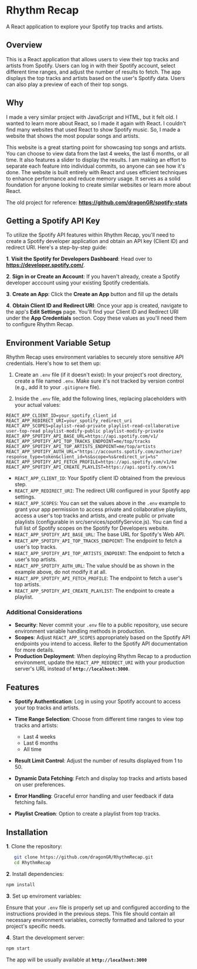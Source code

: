 # Rhythm Recap

A React application to explore your Spotify top tracks and artists.

## Overview
This is a React application that allows users to view their top tracks and artists from Spotify. Users can log in with their Spotify account, select different time ranges, and adjust the number of results to fetch. The app displays the top tracks and artists based on the user's Spotify data. Users can also play a preview of each of their top songs.

## Why
I made a very similar project with JavaScript and HTML, but it felt old. I wanted to learn more about React, so I made it again with React. I couldn't find many websites that used React to show Spotify music. So, I made a website that shows the most popular songs and artists.

This website is a great starting point for showcasing top songs and artists. You can choose to view data from the last 4 weeks, the last 6 months, or all time. It also features a slider to display the results. I am making an effort to separate each feature into individual commits, so anyone can see how it's done. The website is built entirely with React and uses efficient techniques to enhance performance and reduce memory usage. It serves as a solid foundation for anyone looking to create similar websites or learn more about React.

The old project for reference: **https://github.com/dragonGR/spotify-stats**

## Getting a Spotify API Key
To utilize the Spotify API features within Rhythm Recap, you'll need to create a Spotify developer application and obtain an API key (Client ID) and redirect URI. Here's a step-by-step guide:

**1**. **Visit the Spotify for Developers Dashboard**: Head over to **https://developer.spotify.com/**.

**2**. **Sign in or Create an Account**: If you haven't already, create a Spotify developer acccount using your existing Spotify credentials.

**3**. **Create an App**: Click the **Create an App** button and fill up the details

**4**. **Obtain Client ID and Redirect URI**: Once your app is created, navigate to the app's **Edit Settings** page. You'll find your Client ID and Redirect URI under the **App Credentials** section. Copy these values as you'll need them to configure Rhythm Recap.

## Environment Variable Setup
Rhythm Recap uses environment variables to securely store sensitive API credentials. Here's how to set them up:

1. Create an ``.env`` file (if it doesn't exist): In your project's root directory, create a file named ``.env``. Make sure it's not tracked by version control (e.g., add it to your ``.gitignore`` file).

2. Inside the ``.env`` file, add the following lines, replacing placeholders with your actual values:

```env
REACT_APP_CLIENT_ID=your_spotify_client_id
REACT_APP_REDIRECT_URI=your_spotify_redirect_uri
REACT_APP_SCOPES=playlist-read-private playlist-read-collaborative user-top-read playlist-modify-public playlist-modify-private
REACT_APP_SPOTIFY_API_BASE_URL=https://api.spotify.com/v1/
REACT_APP_SPOTIFY_API_TOP_TRACKS_ENDPOINT=me/top/tracks
REACT_APP_SPOTIFY_API_TOP_ARTISTS_ENDPOINT=me/top/artists
REACT_APP_SPOTIFY_AUTH_URL="https://accounts.spotify.com/authorize?response_type=token&client_id=%s&scope=%s&redirect_uri=%s"
REACT_APP_SPOTIFY_API_FETCH_PROFILE=https://api.spotify.com/v1/me
REACT_APP_SPOTIFY_API_CREATE_PLAYLIST=https://api.spotify.com/v1
```

- ``REACT_APP_CLIENT_ID``: Your Spotify client ID obtained from the previous step.
- ``REACT_APP_REDIRECT_URI``: The redirect URI configured in your Spotify app settings.
- ``REACT_APP_SCOPES``: You can set the values above in the ``.env`` example  to grant your app permission to access private and collaborative playlists, access a user's top tracks and artists, and create public or private playlists (configurable in src/services/spotifyService.js). You can find a full list of Spotify scopes on the Spotify for Developers website.
- ``REACT_APP_SPOTIFY_API_BASE_URL``: The base URL for Spotify's Web API.
- ``REACT_APP_SPOTIFY_API_TOP_TRACKS_ENDPOINT``: The endpoint to fetch a user's top tracks.
- ``REACT_APP_SPOTIFY_API_TOP_ARTISTS_ENDPOINT``: The endpoint to fetch a user's top artists.
- ``REACT_APP_SPOTIFY_AUTH_URL``: The value should be as shown in the example above, do not modify it at all.
- ``REACT_APP_SPOTIFY_API_FETCH_PROFILE``: The endpoint to fetch a user's top artists.
- ``REACT_APP_SPOTIFY_API_CREATE_PLAYLIST``: The endpoint to create a playlist.

### Additional Considerations
- **Security**: Never commit your ``.env`` file to a public repository, use secure environment variable handling methods in production.
- **Scopes**: Adjust ``REACT_APP_SCOPES`` appropriately based on the Spotify API endpoints you intend to access. Refer to the Spotify API documentation for more details.
- **Production Deployment**: When deploying Rhythm Recap to a production environment, update the ``REACT_APP_REDIRECT_URI`` with your production server's URL instead of **``http://localhost:3000``**.

## Features
- **Spotify Authentication**: Log in using your Spotify account to access your top tracks and artists.
- **Time Range Selection**: Choose from different time ranges to view top tracks and artists:
    - Last 4 weeks
    - Last 6 months
    - All time

- **Result Limit Control**: Adjust the number of results displayed from 1 to 50.
- **Dynamic Data Fetching**: Fetch and display top tracks and artists based on user preferences.
- **Error Handling**: Graceful error handling and user feedback if data fetching fails.
- **Playlist Creation**: Option to create a playlist from top tracks.

## Installation
**1**. Clone the repository:
```bash
   git clone https://github.com/dragonGR/RhythmRecap.git
   cd RhythmRecap
 ```
**2**. Install dependencies:
```bash
npm install
```
**3**. Set up enviroment variables:

Ensure that your ``.env`` file is properly set up and configured according to the instructions provided in the previous steps. This file should contain all necessary environment variables, correctly formatted and tailored to your project's specific needs.

**4**. Start the development server:

```bash
npm start
```

The app will be usually available at **``http://localhost:3000``**

